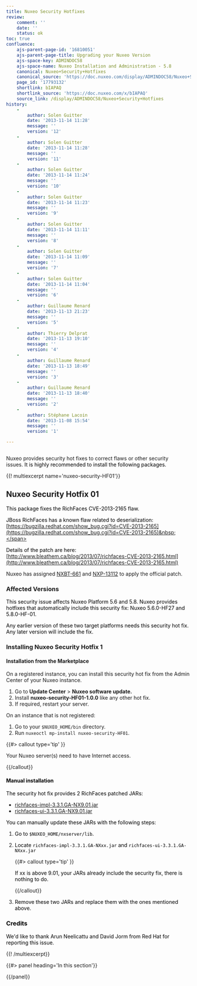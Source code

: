 ```yaml
---
title: Nuxeo Security Hotfixes
review:
    comment: ''
    date: ''
    status: ok
toc: true
confluence:
    ajs-parent-page-id: '16810051'
    ajs-parent-page-title: Upgrading your Nuxeo Version
    ajs-space-key: ADMINDOC58
    ajs-space-name: Nuxeo Installation and Administration - 5.8
    canonical: Nuxeo+Security+Hotfixes
    canonical_source: 'https://doc.nuxeo.com/display/ADMINDOC58/Nuxeo+Security+Hotfixes'
    page_id: '17793132'
    shortlink: bIAPAQ
    shortlink_source: 'https://doc.nuxeo.com/x/bIAPAQ'
    source_link: /display/ADMINDOC58/Nuxeo+Security+Hotfixes
history:
    - 
        author: Solen Guitter
        date: '2013-11-14 11:28'
        message: ''
        version: '12'
    - 
        author: Solen Guitter
        date: '2013-11-14 11:28'
        message: ''
        version: '11'
    - 
        author: Solen Guitter
        date: '2013-11-14 11:24'
        message: ''
        version: '10'
    - 
        author: Solen Guitter
        date: '2013-11-14 11:23'
        message: ''
        version: '9'
    - 
        author: Solen Guitter
        date: '2013-11-14 11:11'
        message: ''
        version: '8'
    - 
        author: Solen Guitter
        date: '2013-11-14 11:09'
        message: ''
        version: '7'
    - 
        author: Solen Guitter
        date: '2013-11-14 11:04'
        message: ''
        version: '6'
    - 
        author: Guillaume Renard
        date: '2013-11-13 21:23'
        message: ''
        version: '5'
    - 
        author: Thierry Delprat
        date: '2013-11-13 19:10'
        message: ''
        version: '4'
    - 
        author: Guillaume Renard
        date: '2013-11-13 18:49'
        message: ''
        version: '3'
    - 
        author: Guillaume Renard
        date: '2013-11-13 18:40'
        message: ''
        version: '2'
    - 
        author: Stéphane Lacoin
        date: '2013-11-08 15:54'
        message: ''
        version: '1'

---
```

<div class="row"><div class="column medium-8">

Nuxeo provides security hot fixes to correct flaws or other security issues.&nbsp;<span style="color: rgb(0,0,0);">It is highly recommended to install the following packages.</span>

{{! multiexcerpt name='nuxeo-security-HF01'}}

## Nuxeo Security Hotfix 01

<span style="color: rgb(0,0,0);">This package fixes the RichFaces CVE-2013-2165 flaw.</span>

<span style="color: rgb(0,0,0);">JBoss RichFaces has a known flaw related to deserialization:</span><span style="color: rgb(0,0,0);"> [https://bugzilla.redhat.com/show_bug.cgi?id=CVE-2013-2165](https://bugzilla.redhat.com/show_bug.cgi?id=CVE-2013-2165)&nbsp;</span>

<span style="color: rgb(0,0,0);">Details of the patch are here:</span> [http://www.bleathem.ca/blog/2013/07/richfaces-CVE-2013-2165.html](http://www.bleathem.ca/blog/2013/07/richfaces-CVE-2013-2165.html)

Nuxeo has assigned&nbsp;[NXBT-661](https://jira.nuxeo.com/browse/NXBT-661) and&nbsp;[NXP-13112](https://jira.nuxeo.com/browse/NXP-13112) to apply the official patch.

### Affected Versions

<span style="color: rgb(0,0,0);">This security issue affects Nuxeo Platform 5.6 and 5.8\. Nuxeo provides hotfixes that <span style="color: rgb(0,0,0);">automatically include this security fix</span>: <span style="color: rgb(0,0,0);">Nuxeo 5.6.0-HF27 and 5.8.0-HF-01</span>.
</span>

<span style="color: rgb(0,0,0);">Any earlier version of these two target platforms needs this security hot fix. Any later version will include the fix.
</span>

### Installing Nuxeo Security Hotfix 1

#### Installation from the Marketplace

On a registered instance, you can install this security hot fix from the Admin Center of your Nuxeo instance.

1.  Go to&nbsp;**Update Center** > **Nuxeo software update.**
2.  Install **nuxeo-security-HF01-1.0.0** like any other hot fix.
3.  If required, restart your server.

On an instance that is not registered:

1.  Go to your `$NUXEO_HOME/bin` directory.
2.  Run `nuxeoctl mp-install nuxeo-security-HF01`.

{{#> callout type='tip' }}

Your Nuxeo server(s) need to have Internet access.

{{/callout}}

#### <span style="color: rgb(0,0,0);">Manual installation</span>

<span style="color: rgb(0,0,0);">The security hot fix provides 2 <span style="color: rgb(0,0,0);">RichFaces&nbsp;</span>patched JARs:</span>

*   <span style="color: rgb(0,0,0);">[richfaces-impl-3.3.1.GA-NX9.01.jar](https://maven-eu.nuxeo.org/nexus/content/repositories/vendor-releases/org/richfaces/framework/richfaces-impl/3.3.1.GA-NX9.01/richfaces-impl-3.3.1.GA-NX9.01.jar)
    </span>
*   <span style="color: rgb(0,0,0);">[richfaces-ui-3.3.1.GA-NX9.01.jar](https://maven-eu.nuxeo.org/nexus/content/repositories/vendor-releases/org/richfaces/ui/richfaces-ui/3.3.1.GA-NX9.01/richfaces-ui-3.3.1.GA-NX9.01.jar)
    </span>

<span style="color: rgb(0,0,0);">You can manually update these JARs with the following steps:</span>

1.  <span style="color: rgb(0,0,0);">Go to `$NUXEO_HOME/nxserver/lib`.</span>
2.  <span style="color: rgb(0,0,0);"><span style="color: rgb(0,0,0);">Locate `richfaces-impl-3.3.1.GA-NXxx.jar` and&nbsp;<span style="color: rgb(0,0,0);">`richfaces-ui-3.3.1.GA-NXxx.jar`
    </span></span></span>

    {{#> callout type='tip' }}

    <span style="color: rgb(0,0,0);"><span style="color: rgb(0,0,0);"><span style="color: rgb(0,0,0);">I</span></span></span><span style="color: rgb(0,0,0);">f xx is above 9.01, your JARs already include the security fix, there is nothing to do.</span>

    {{/callout}}
3.  <span style="color: rgb(0,0,0);">Remove these two JARs and replace them with the ones mentioned above.</span>

### <span style="color: rgb(0,0,0);">Credits</span>

<span style="color: rgb(0,0,0);">We'd like to thank Arun Neelicattu and David Jorm from Red Hat for reporting this issue.</span>

{{! /multiexcerpt}}</div><div class="column medium-4">{{#> panel heading='In this section'}}

{{/panel}}</div></div>